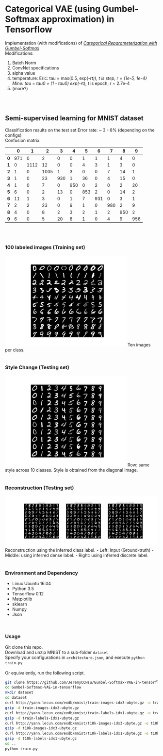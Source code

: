 # Categorical VAE (using Gumbel-Softmax approximation) in Tensorflow

Implementation (with modifications) of [*Categorical Reparameterization 
with Gumbel-Softmax*](https://arxiv.org/abs/1611.01144)  
Modifications:
  1. Batch Norm
  2. ConvNet specifications
  3. alpha value
  4. temperature: 
  	Eric: tau = max(0.5, exp(-r*t)), t is step, r = {1e-5, 1e-4}
  	Mine: tau = tau0 + (1 - tau0) exp(-r*t), t is epoch, r ~ 2.7e-4
  4. (more?)

<br/>
<br/>

## Semi-supervised learning for MNIST dataset
Classification results on the test set
Error rate: ~ 3 - 8% (depending on the configs)  
Confusion matrix:  

|       |   0|   1|   2|  3|   4|   5|   6|   7|   8|   9|
|-------|----|----|----|---|----|----|----|----|----|----|
| **0** | 971|   0|   2|  0|   0|   1|   1|   1|   4|   0|
| **1** |   0|1112|  12|  0|   0|   4|   3|   1|   3|   0|
| **2** |   1|   0|1005|  1|   3|   0|   0|   7|  14|   1|
| **3** |   1|   0|  23|930|   1|  36|   0|   4|  15|   0|
| **4** |   1|   0|   7|  0| 950|   0|   2|   0|   2|  20|
| **5** |   6|   0|   2| 13|   0| 853|   2|   0|  14|   2|
| **6** |  11|   1|   3|  0|   1|   7| 931|   0|   3|   1|
| **7** |   2|   2|  23|  0|   9|   1|   0| 980|   2|   9|
| **8** |   4|   0|   8|  2|   3|   2|   1|   2| 950|   2|
| **9** |   6|   0|   5| 20|   8|   1|   0|   4|   9| 956|
<br/>
<br/>


### 100 labeled images (Training set)
<img src="imgs/x_labeled.png" width=400 />  
Ten images per class.  
<br/>
<br/>

### Style Change (Testing set)
<img src="imgs/Ep-200-conv.png" width=400 />  
Row: same style across 10 classes.  
Style is obtained from the diagonal image.
<br/>
<br/>

### Reconstruction (Testing set)
<img src="imgs/Ep-200-reconst.png" />  
Reconstruction using the inferred class label.  
 - Left: Input (Ground-truth)
 - Middle: using inferred dense label.
 - Right: using inferred discrete label.
<br/>
<br/>

### Environment and Dependency
- Linux Ubuntu 16.04
- Python 3.5
- Tensorflow 0.12
- Matplotlib
- sklearn
- Numpy
- Json

<br/>

### Usage
Git clone this repo.  
Download and unzip MNIST to a sub-folder `dataset`  
Specify your configurations in `architecture.json`, and execute `python train.py`  
<br/>
Or equivalently, run the following script.  
```bash
git clone https://github.com/JeremyCCHsu/Gumbel-Softmax-VAE-in-tensorflow.git
cd Gumbel-Softmax-VAE-in-tensorflow
mkdir dataset
cd dataset
curl http://yann.lecun.com/exdb/mnist/train-images-idx3-ubyte.gz -o train-images-idx3-ubyte.gz
gzip -d train-images-idx3-ubyte.gz
curl http://yann.lecun.com/exdb/mnist/train-labels-idx1-ubyte.gz -o train-labels-idx1-ubyte.gz
gzip -d train-labels-idx1-ubyte.gz
curl http://yann.lecun.com/exdb/mnist/t10k-images-idx3-ubyte.gz -o t10k-images-idx3-ubyte.gz
gzip -d t10k-images-idx3-ubyte.gz
curl http://yann.lecun.com/exdb/mnist/t10k-labels-idx1-ubyte.gz -o t10k-labels-idx1-ubyte.gz
gzip -d t10k-labels-idx1-ubyte.gz
cd ..
python train.py
```

